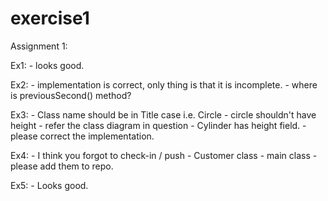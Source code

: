 # exercise1

Assignment 1:

Ex1:
	- looks good.

Ex2:
	- implementation is correct, only thing is that it is incomplete.
		- where is previousSecond() method?

Ex3:
	- Class name should be in Title case i.e. Circle
	- circle shouldn't have height
	- refer the class diagram in question
	- Cylinder has height field.
	- please correct the implementation.

Ex4:
	- I think you forgot to check-in / push
			- Customer class
			- main class
	- please add them to repo.
	
Ex5:
	- Looks good.

